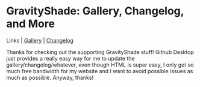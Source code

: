 <h1>GravityShade: Gallery, Changelog, and More</h1>
<p>Links |
  <a href="https://github.com/OttCS/GS-More/blob/main/Gallery.md">Gallery</a> | 
  <a href="https://github.com/OttCS/GS-More/blob/main/Changelog.md">Changelog</a>
</p>
<p> Thanks for checking out the supporting GravityShade stuff! Github Desktop just provides a really easy way for me to update the gallery/changelog/whatever, even though HTML is super easy, I only get so much free bandwidth for my website and I want to avoid possible issues as much as possible. Anyway, thanks!</p>
